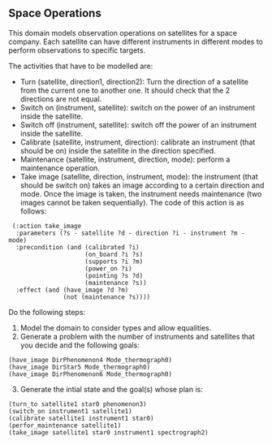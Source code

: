 ## Space Operations 

This domain models observation operations on satellites for a space company. Each satellite can have different instruments in different modes to perform observations to specific targets. 

The activities that have to be modelled are:

 - Turn (satellite, direction1, direction2): Turn the direction of a satellite from the current one to another one. It should check that the 2 directions are not equal.
 - Switch on (instrument, satellite): switch on the power of an instrument inside the satellite.
 - Switch off (instrument, satellite): switch off the power of an instrument  inside the satellite.
 - Calibrate (satellite, instrument, direction): calibrate an instrument (that should be on) inside the satellite in the direction specified.
 -  Maintenance (satellite, instrument, direction, mode): perform a maintenance operation.
 - Take image (satellite, direction, instrument, mode): the instrument (that should be switch on) takes an image according to a certain direction and mode. Once the image is taken, the instrument needs maintenance (two images cannot be taken sequentially). The code of this action is as follows:

 ```
  (:action take_image
   :parameters (?s - satellite ?d - direction ?i - instrument ?m - mode)
   :precondition (and (calibrated ?i)
                      (on_board ?i ?s)
                      (supports ?i ?m)
                      (power_on ?i)
                      (pointing ?s ?d)
                      (maintenance ?s))
   :effect (and (have_image ?d ?m) 
                (not (maintenance ?s))))
```

Do the following steps:

 1. Model the domain to consider types and allow equalities. 
 2. Generate a problem with the number of instruments and  satellites that you decide and the following goals:
 ```
(have_image DirPhenomenon4 Mode_thermograph0)
(have_image DirStar5 Mode_thermograph0)
(have_image DirPhenomenon6 Mode_thermograph0)
```
 3. Generate the intial state and the goal(s) whose plan is:
 ```
(turn_to satellite1 star0 phenomenon3)
(switch_on instrument1 satellite1)
(calibrate satellite1 instrument1 star0)
(perfor_maintenance satellite1)
(take_image satellite1 star0 instrument1 spectrograph2)
```
